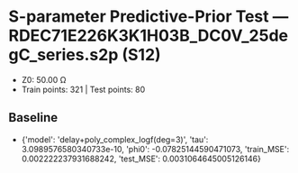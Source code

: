# S-parameter Predictive-Prior Test — RDEC71E226K3K1H03B_DC0V_25degC_series.s2p (S12)
- Z0: 50.00 Ω
- Train points: 321  |  Test points: 80

## Baseline
- {'model': 'delay+poly_complex_logf(deg=3)', 'tau': 3.0989576580340733e-10, 'phi0': -0.07825144590471073, 'train_MSE': 0.002222237931688242, 'test_MSE': 0.0031064645005126146}